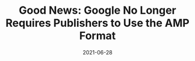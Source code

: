 ---
date: 2021-06-28
publisher: theregister
tags:
  - amp
  - web-vitals
  - meta
target_url: https://www.theregister.com/2021/06/28/google_amp_core_web_vitals/
title: "Good News: Google No Longer Requires Publishers to Use the AMP Format"
---
